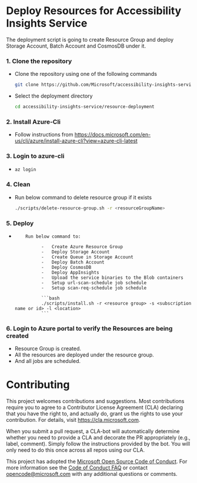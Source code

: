 # Deploy Resources for Accessibility Insights Service

The deployment script is going to create Resource Group and deploy Storage Account, Batch Account and CosmosDB under it.

### 1. Clone the repository

-   Clone the repository using one of the following commands
    ```bash
    git clone https://github.com/Microsoft/accessibility-insights-service.git
    ```
-   Select the deployment directory
    ```bash
    cd accessibility-insights-service/resource-deployment
    ```

### 2. Install Azure-Cli

-   Follow instructions from https://docs.microsoft.com/en-us/cli/azure/install-azure-cli?view=azure-cli-latest

### 3. Login to azure-cli

-   ```bash
    az login
    ```

### 4. Clean

-   Run below command to delete resource group if it exists

    ```bash
    ./scripts/delete-resource-group.sh -r <resourceGroupName>
    ```

### 5. Deploy

-         Run below command to:

          		-	Create Azure Resource Group
          		-	Deploy Storage Account
          		-	Create Queue in Storage Account
          		-	Deploy Batch Account
          		-	Deploy CosmosDB
          		-	Deploy AppInsights
          		-	Upload the service binaries to the Blob containers
          		-	Setup url-scan-schedule job schedule
          		-	Setup scan-req-schedule job schedule

        		```bash
        		./scripts/install.sh -r <resource group> -s <subscription name or id> -l <location>
        		```

### 6. Login to Azure portal to verify the Resources are being created

-   Resource Group is created.
-   All the resources are deployed under the resource group.
-   And all jobs are scheduled.

# Contributing

This project welcomes contributions and suggestions. Most contributions require you to agree to a
Contributor License Agreement (CLA) declaring that you have the right to, and actually do, grant us
the rights to use your contribution. For details, visit https://cla.microsoft.com.

When you submit a pull request, a CLA-bot will automatically determine whether you need to provide
a CLA and decorate the PR appropriately (e.g., label, comment). Simply follow the instructions
provided by the bot. You will only need to do this once across all repos using our CLA.

This project has adopted the [Microsoft Open Source Code of Conduct](https://opensource.microsoft.com/codeofconduct/).
For more information see the [Code of Conduct FAQ](https://opensource.microsoft.com/codeofconduct/faq/) or
contact [opencode@microsoft.com](mailto:opencode@microsoft.com) with any additional questions or comments.
